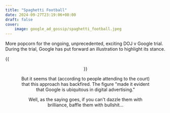 ```yaml
---
title: "Spaghetti Football"
date: 2024-09-27T23:19:06+08:00
draft: false
cover:
    image: google_ad_gossip/spaghetti_football.jpeg
---
```


More popcorn for the ongoing, unprecedented, exciting  DOJ v Google trial. During the trial, Google has put forward an illustration to highlight its stance.

{{<figure align="center" src="/google_ad_gossip/spaghetti_football.pdf" caption="the spaghetti football—by Google" width="100%">}}

But it seems that (according to people attending to the court) that this approach has backfired. The figure "made it evident that Google is ubiquitous in digital advertising."

Well, as the saying goes, if you can't dazzle them with brilliance, baffle them with bullshit...

